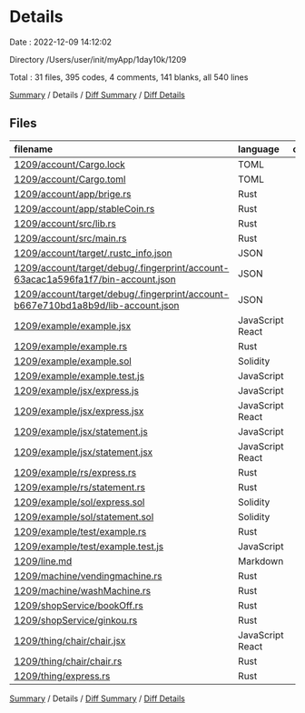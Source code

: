 # Details

Date : 2022-12-09 14:12:02

Directory /Users/user/init/myApp/1day10k/1209

Total : 31 files,  395 codes, 4 comments, 141 blanks, all 540 lines

[Summary](results.md) / Details / [Diff Summary](diff.md) / [Diff Details](diff-details.md)

## Files
| filename | language | code | comment | blank | total |
| :--- | :--- | ---: | ---: | ---: | ---: |
| [1209/account/Cargo.lock](/1209/account/Cargo.lock) | TOML | 4 | 2 | 2 | 8 |
| [1209/account/Cargo.toml](/1209/account/Cargo.toml) | TOML | 5 | 1 | 3 | 9 |
| [1209/account/app/brige.rs](/1209/account/app/brige.rs) | Rust | 15 | 0 | 6 | 21 |
| [1209/account/app/stableCoin.rs](/1209/account/app/stableCoin.rs) | Rust | 46 | 0 | 14 | 60 |
| [1209/account/src/lib.rs](/1209/account/src/lib.rs) | Rust | 0 | 0 | 1 | 1 |
| [1209/account/src/main.rs](/1209/account/src/main.rs) | Rust | 13 | 0 | 7 | 20 |
| [1209/account/target/.rustc_info.json](/1209/account/target/.rustc_info.json) | JSON | 1 | 0 | 0 | 1 |
| [1209/account/target/debug/.fingerprint/account-63acac1a596fa1f7/bin-account.json](/1209/account/target/debug/.fingerprint/account-63acac1a596fa1f7/bin-account.json) | JSON | 1 | 0 | 0 | 1 |
| [1209/account/target/debug/.fingerprint/account-b667e710bd1a8b9d/lib-account.json](/1209/account/target/debug/.fingerprint/account-b667e710bd1a8b9d/lib-account.json) | JSON | 1 | 0 | 0 | 1 |
| [1209/example/example.jsx](/1209/example/example.jsx) | JavaScript React | 0 | 0 | 1 | 1 |
| [1209/example/example.rs](/1209/example/example.rs) | Rust | 0 | 0 | 1 | 1 |
| [1209/example/example.sol](/1209/example/example.sol) | Solidity | 0 | 0 | 1 | 1 |
| [1209/example/example.test.js](/1209/example/example.test.js) | JavaScript | 0 | 0 | 1 | 1 |
| [1209/example/jsx/express.js](/1209/example/jsx/express.js) | JavaScript | 0 | 0 | 1 | 1 |
| [1209/example/jsx/express.jsx](/1209/example/jsx/express.jsx) | JavaScript React | 0 | 0 | 1 | 1 |
| [1209/example/jsx/statement.js](/1209/example/jsx/statement.js) | JavaScript | 0 | 0 | 1 | 1 |
| [1209/example/jsx/statement.jsx](/1209/example/jsx/statement.jsx) | JavaScript React | 0 | 0 | 1 | 1 |
| [1209/example/rs/express.rs](/1209/example/rs/express.rs) | Rust | 0 | 0 | 1 | 1 |
| [1209/example/rs/statement.rs](/1209/example/rs/statement.rs) | Rust | 0 | 0 | 1 | 1 |
| [1209/example/sol/express.sol](/1209/example/sol/express.sol) | Solidity | 0 | 0 | 1 | 1 |
| [1209/example/sol/statement.sol](/1209/example/sol/statement.sol) | Solidity | 0 | 0 | 1 | 1 |
| [1209/example/test/example.rs](/1209/example/test/example.rs) | Rust | 0 | 0 | 1 | 1 |
| [1209/example/test/example.test.js](/1209/example/test/example.test.js) | JavaScript | 0 | 0 | 1 | 1 |
| [1209/line.md](/1209/line.md) | Markdown | 16 | 0 | 0 | 16 |
| [1209/machine/vendingmachine.rs](/1209/machine/vendingmachine.rs) | Rust | 27 | 0 | 8 | 35 |
| [1209/machine/washMachine.rs](/1209/machine/washMachine.rs) | Rust | 46 | 0 | 17 | 63 |
| [1209/shopService/bookOff.rs](/1209/shopService/bookOff.rs) | Rust | 34 | 0 | 9 | 43 |
| [1209/shopService/ginkou.rs](/1209/shopService/ginkou.rs) | Rust | 73 | 0 | 9 | 82 |
| [1209/thing/chair/chair.jsx](/1209/thing/chair/chair.jsx) | JavaScript React | 17 | 1 | 7 | 25 |
| [1209/thing/chair/chair.rs](/1209/thing/chair/chair.rs) | Rust | 11 | 0 | 10 | 21 |
| [1209/thing/express.rs](/1209/thing/express.rs) | Rust | 85 | 0 | 34 | 119 |

[Summary](results.md) / Details / [Diff Summary](diff.md) / [Diff Details](diff-details.md)